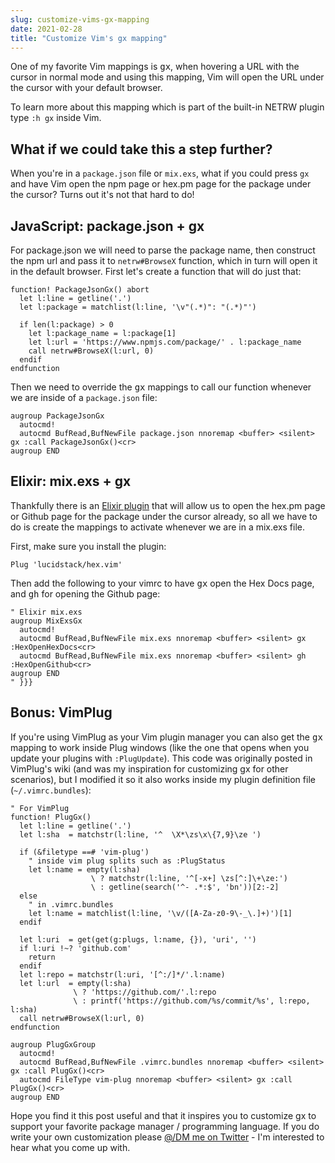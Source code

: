 ```yaml
---
slug: customize-vims-gx-mapping
date: 2021-02-28
title: "Customize Vim's gx mapping"
---
```


One of my favorite Vim mappings is <kbd>g</kbd><kbd>x</kbd>, when hovering a URL with the cursor in normal mode and using this mapping, Vim will open the URL under the cursor with your default browser.

To learn more about this mapping which is part of the built-in NETRW plugin type `:h gx` inside Vim.

## What if we could take this a step further?

When you're in a `package.json` file or `mix.exs`, what if you could press `gx` and have Vim open the npm page or hex.pm page for the package under the cursor? Turns out it's not that hard to do!

## JavaScript: package.json + gx

For package.json we will need to parse the package name, then construct the npm url and pass it to `netrw#BrowseX` function, which in turn will open it in the default browser. First let's create a function that will do just that:

```vim
function! PackageJsonGx() abort
  let l:line = getline('.')
  let l:package = matchlist(l:line, '\v"(.*)": "(.*)"')

  if len(l:package) > 0
    let l:package_name = l:package[1]
    let l:url = 'https://www.npmjs.com/package/' . l:package_name
    call netrw#BrowseX(l:url, 0)
  endif
endfunction
```

Then we need to override the <kbd>g</kbd><kbd>x</kbd> mappings to call our function whenever we are inside of a `package.json` file:

```vim
augroup PackageJsonGx
  autocmd!
  autocmd BufRead,BufNewFile package.json nnoremap <buffer> <silent> gx :call PackageJsonGx()<cr>
augroup END
```

## Elixir: mix.exs + gx
Thankfully there is an [Elixir plugin](https://github.com/lucidstack/hex.vim) that will allow us to open the hex.pm page or Github page for the package under the cursor already, so all we have to do is create the mappings to activate whenever we are in a mix.exs file.

First, make sure you install the plugin:

```vim
Plug 'lucidstack/hex.vim'
```

Then add the following to your vimrc to have <kbd>g</kbd><kbd>x</kbd> open the Hex Docs page, and <kbd>g</kbd><kbd>h</kbd> for opening the Github page:

```vim
" Elixir mix.exs
augroup MixExsGx
  autocmd!
  autocmd BufRead,BufNewFile mix.exs nnoremap <buffer> <silent> gx :HexOpenHexDocs<cr>
  autocmd BufRead,BufNewFile mix.exs nnoremap <buffer> <silent> gh :HexOpenGithub<cr>
augroup END
" }}}
```


## Bonus: VimPlug
If you're using VimPlug as your Vim plugin manager you can also get the <kbd>g</kbd><kbd>x</kbd> mapping to work inside Plug windows (like the one that opens when you update your plugins with `:PlugUpdate`). This code was originally posted in VimPlug's wiki (and was my inspiration for customizing gx for other scenarios), but I modified it so it also works inside my plugin definition file (`~/.vimrc.bundles`):

```vim
" For VimPlug
function! PlugGx()
  let l:line = getline('.')
  let l:sha  = matchstr(l:line, '^  \X*\zs\x\{7,9}\ze ')

  if (&filetype ==# 'vim-plug')
    " inside vim plug splits such as :PlugStatus
    let l:name = empty(l:sha)
                  \ ? matchstr(l:line, '^[-x+] \zs[^:]\+\ze:')
                  \ : getline(search('^- .*:$', 'bn'))[2:-2]
  else
    " in .vimrc.bundles
    let l:name = matchlist(l:line, '\v/([A-Za-z0-9\-_\.]+)')[1]
  endif

  let l:uri  = get(get(g:plugs, l:name, {}), 'uri', '')
  if l:uri !~? 'github.com'
    return
  endif
  let l:repo = matchstr(l:uri, '[^:/]*/'.l:name)
  let l:url  = empty(l:sha)
              \ ? 'https://github.com/'.l:repo
              \ : printf('https://github.com/%s/commit/%s', l:repo, l:sha)
  call netrw#BrowseX(l:url, 0)
endfunction

augroup PlugGxGroup
  autocmd!
  autocmd BufRead,BufNewFile .vimrc.bundles nnoremap <buffer> <silent> gx :call PlugGx()<cr>
  autocmd FileType vim-plug nnoremap <buffer> <silent> gx :call PlugGx()<cr>
augroup END
```

Hope you find it this post useful and that it inspires you to customize gx to support your favorite package manager / programming language. If you do write your own customization please [@/DM me on Twitter](https://twitter.com/dorian_escplan) - I'm interested to hear what you come up with.
